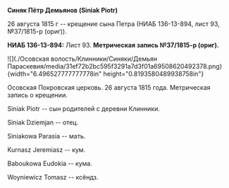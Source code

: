**Синяк Пётр Демьянов (Siniak Piotr)**

26 августа 1815 г -- крещение сына Петра (НИАБ 136-13-894, лист 93,
№37/1815-р (ориг)).

**НИАБ 136-13-894:** Лист 93. **Метрическая запись №37/1815-р (ориг).**

![](./Осовская волость/Клинники/Синяки/Демьян Параскевия/media/31ef72b2bc595f3291a7d3f01a69508620492378.png){width="6.496527777777778in"
height="0.8193580489938758in"}

Осовская Покровская церковь. 26 августа 1815 года. Метрическая запись о
крещении.

Siniak Piotr -- сын родителей с деревни Клинники.

Siniak Dziemjan -- отец.

Siniakowa Parasia -- мать.

Kurnasz Jeremiasz -- кум.

Baboukowa Eudokia -- кума.

Woyniewicz Tomasz -- ксёндз.
